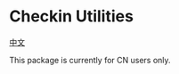 Checkin Utilities
=============================

[中文](README.zh.md)

This package is currently for CN users only.
